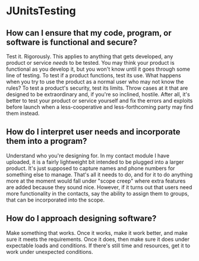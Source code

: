 # JUnitsTesting

## How can I ensure that my code, program, or software is functional and secure?
Test it. Rigorously. This applies to anything that gets developed, any product or service *needs* to be tested. You may think your product is functional as you develop it, but you won't know until it goes through some line of testing. To test if a product functions, test its use. What happens when you try to use the product as a normal user who may not know the rules? To test a product's security, test its limits. Throw cases at it that are designed to be extraordinary and, if you're so inclined, hostile. After all, it's better to test your product or service yourself and fix the errors and exploits before launch when a less-cooperative and less-forthcoming party may find them instead.

## How do I interpret user needs and incorporate them into a program?
Understand who you're designing for. In my contact module I have uploaded, it is a fairly lightweight bit intended to be plugged into a larger product. It's just supposed to capture names and phone numbers for something else to manage. That's all it needs to do, and for it to do anything more at the moment would fall under "scope creep" where extra features are added because they sound nice. However, if it turns out that users need more functionality in the contacts, say the ability to assign them to groups, that can be incorporated into the scope.

## How do I approach designing software?
Make something that works. Once it works, make it work better, and make sure it meets the requirements. Once it does, then make sure it does under expectable loads and conditions. If there's still time and resources, get it to work under unexpected conditions.
